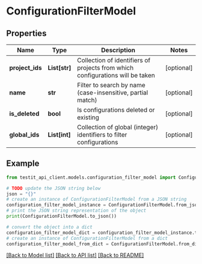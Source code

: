 # ConfigurationFilterModel


## Properties

Name | Type | Description | Notes
------------ | ------------- | ------------- | -------------
**project_ids** | **List[str]** | Collection of identifiers of projects from which configurations will be taken | [optional] 
**name** | **str** | Filter to search by name (case-insensitive, partial match) | [optional] 
**is_deleted** | **bool** | Is configurations deleted or existing | [optional] 
**global_ids** | **List[int]** | Collection of global (integer) identifiers to filter configurations | [optional] 

## Example

```python
from testit_api_client.models.configuration_filter_model import ConfigurationFilterModel

# TODO update the JSON string below
json = "{}"
# create an instance of ConfigurationFilterModel from a JSON string
configuration_filter_model_instance = ConfigurationFilterModel.from_json(json)
# print the JSON string representation of the object
print(ConfigurationFilterModel.to_json())

# convert the object into a dict
configuration_filter_model_dict = configuration_filter_model_instance.to_dict()
# create an instance of ConfigurationFilterModel from a dict
configuration_filter_model_from_dict = ConfigurationFilterModel.from_dict(configuration_filter_model_dict)
```
[[Back to Model list]](../README.md#documentation-for-models) [[Back to API list]](../README.md#documentation-for-api-endpoints) [[Back to README]](../README.md)



